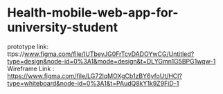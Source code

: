 # Health-mobile-web-app-for-university-student 
prototype link: ttps://www.figma.com/file/IUTbeyJG0FrTcvDADOYwCG/Untitled?type=design&node-id=0%3A1&mode=design&t=DLYGmn1G5BPG1wqw-1  
Wireframe Link : https://www.figma.com/file/LG72lqMOXgCb1zBY6yfoUt/HCI?type=whiteboard&node-id=0%3A1&t=PAudQ8kY1k9Z9FiD-1 





